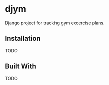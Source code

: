 #  djym
Django project for tracking gym excercise plans.

## Installation

TODO

## Built With

TODO

